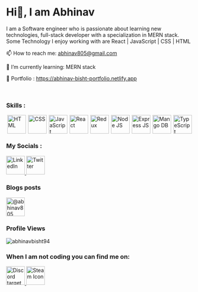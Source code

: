 # Hi👋, I am Abhinav

I am a Software engineer who is passionate about learning new technologies, full-stack developer with a specialization in MERN stack.
Some Technology I enjoy working with are React | JavaScript | CSS | HTML 

📫 How to reach me: abhinav805@gmail.com

🌱 I’m currently learning: MERN stack

🔭 Portfolio : <a href="https://abhinav-bisht-portfolio.netlify.app" target="_blank" >https://abhinav-bisht-portfolio.netlify.app</a>

<br/>
<h3>Skills : </h3>
<div style="display: flex; justify-content: space-around; width: 100%; margin-top:0">
  <img height="50" width="50" src="https://cdn-icons-png.flaticon.com/512/888/888859.png" alt="HTML" />
  <img height="50" width="50" src="https://cdn-icons-png.flaticon.com/512/888/888847.png" alt="CSS" />
  <img height="50" width="50" src="https://cdn-icons-png.flaticon.com/512/5968/5968292.png" alt="JavaScript" />
  <img height="50" width="50" src="https://cdn-icons-png.flaticon.com/512/3334/3334886.png" alt="React" />
  <img height="50" width="50" src="https://raw.githubusercontent.com/reduxjs/redux/master/logo/logo.png" alt="Redux" />
  <img height="50" width="50" src="https://icon-library.com/images/node-js-icon/node-js-icon-8.jpg" alt="Node JS" />
  <img height="50" width="50" src="https://www.mementotech.in/assets/images/icons/express.png" alt="Express JS" />
  <img height="50" width="50" src="https://img.icons8.com/color/452/mongodb.png" alt="Mango DB" />
  <img height="50" width="50" src="https://cdn-icons-png.flaticon.com/512/5968/5968381.png" alt="TypeScript" />
</div>

<h3>My Socials :</h3>
<a href="https://www.linkedin.com/in/abhinav-bisht-1012" target="_blank" > <img height="50" width="50" src="https://cdn4.iconfinder.com/data/icons/iconsimple-logotypes/512/linkedin-1024.png" alt="LinkedIn" /> </a>
<a href="https://twitter.com/abhinav805" target="_blank" > <img height="50" width="50" src="https://raw.githubusercontent.com/johan/svg-cleanups/5bac1ce84167c62770c481146e3511d22a2931c5/logos/twitter.svg" alt="Twitter" /> </a>
<br/>

<h3>Blogs posts</h3>
<p align="left">
<a href="https://medium.com/@abhinav805" target="_blank" ><img align="center" height="50" width="50" src="https://raw.githubusercontent.com/rahuldkjain/github-profile-readme-generator/master/src/images/icons/Social/medium.svg" alt="@abhinav805" /></a>
</p>

<h3>Profile Views</h3>
<p align="left" target="_blank" > <img src="https://komarev.com/ghpvc/?username=abhinavbisht94&label=Profile%20views&color=0e75b6&style=flat" alt="abhinavbisht94" /> </p>

<h3>When I am not coding you can find me on:</h3>
<a href="https://discordapp.com/users/432924416830210048" target="_blank" > <img height="50" width="50" src="https://cdn1.iconfinder.com/data/icons/unicons-line-vol-3/24/discord-1024.png" alt="Discord target="_blank"Icon" /> </a>
<a href="https://steamcommunity.com/profiles/76561198035140580/" target="_blank"> <img height="50" width="50" src="https://icons.iconarchive.com/icons/papirus-team/papirus-apps/256/steam-icon.png" alt="Steam Icon" /> </a>








<!--
<a href="tel:+919997114838"><img style="width: 4%" src="https://i.ibb.co/hX2Gyzc/4213179.png" alt="Phone No." /> </a>
<a href=""> <img style="width: 4%" src="https://cdn-icons-png.flaticon.com/512/588/588308.png" alt="Dota 2 icon" /> </a>
<a href=""> <img style="width: 4%" src="https://i.ibb.co/yyMwGzj/pngwing-com.png" alt="War Thunder" /> </a>

<a href="https://medium.com/@abhinav805" target="_blank" > <img style="width: 4%" src="https://i.ibb.co/J3tKkkZ/2504925.png" alt="Medium" /> </a>

<a href="" target="_blank" > <img style="width: 3%" src="" alt="" /> </a>

🔭 🌱 👯 🤔 💬 📫 😄 ⚡
-->
